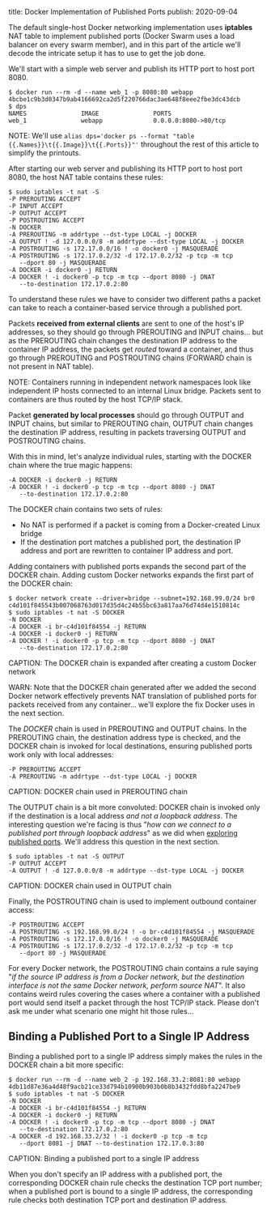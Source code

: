 title: Docker Implementation of Published Ports
publish: 2020-09-04

The default single-host Docker networking implementation uses **iptables** NAT table to implement published ports (Docker Swarm uses a load balancer on every swarm member), and in this part of the article we'll decode the intricate setup it has to use to get the job done.

We'll start with a simple web server and publish its HTTP port to host port 8080.

```
$ docker run --rm -d --name web_1 -p 8080:80 webapp
4bcbe1c9b3d0347b9ab4166692ca2d5f220766dac3ae648f8eee2fbe3dc43dcb
$ dps
NAMES               IMAGE               PORTS
web_1               webapp              0.0.0.0:8080->80/tcp
```

NOTE: We'll use `alias dps='docker ps --format "table {{.Names}}\t{{.Image}}\t{{.Ports}}"'` throughout the rest of this article to simplify the printouts.

After starting our web server and publishing its HTTP port to host port 8080, the host NAT table contains these rules:

```
$ sudo iptables -t nat -S
-P PREROUTING ACCEPT
-P INPUT ACCEPT
-P OUTPUT ACCEPT
-P POSTROUTING ACCEPT
-N DOCKER
-A PREROUTING -m addrtype --dst-type LOCAL -j DOCKER
-A OUTPUT ! -d 127.0.0.0/8 -m addrtype --dst-type LOCAL -j DOCKER
-A POSTROUTING -s 172.17.0.0/16 ! -o docker0 -j MASQUERADE
-A POSTROUTING -s 172.17.0.2/32 -d 172.17.0.2/32 -p tcp -m tcp 
   --dport 80 -j MASQUERADE
-A DOCKER -i docker0 -j RETURN
-A DOCKER ! -i docker0 -p tcp -m tcp --dport 8080 -j DNAT
   --to-destination 172.17.0.2:80
```

To understand these rules we have to consider two different paths a packet can take to reach a container-based service through a published port.

Packets **received from external clients** are sent to one of the host's IP addresses, so they should go through PREROUTING and INPUT chains... but as the PREROUTING chain changes the destination IP address to the container IP address, the packets get *routed* toward a container, and thus go through PREROUTING and POSTROUTING chains (FORWARD chain is not present in NAT table).

NOTE: Containers running in independent network namespaces look like independent IP hosts connected to an internal Linux bridge. Packets sent to containers are thus routed by the host TCP/IP stack.

Packet **generated by local processes** should go through OUTPUT  and INPUT chains, but similar to PREROUTING chain, OUTPUT chain changes the destination IP address, resulting in packets traversing OUTPUT and POSTROUTING chains.

With this in mind, let's analyze individual rules, starting with the DOCKER chain where the true magic happens:

```
-A DOCKER -i docker0 -j RETURN
-A DOCKER ! -i docker0 -p tcp -m tcp --dport 8080 -j DNAT 
   --to-destination 172.17.0.2:80
```

The DOCKER chain contains two sets of rules:

* No NAT is performed if a packet is coming from a Docker-created Linux bridge
* If the destination port matches a published port, the destination IP address and port are rewritten to container IP address and port.

Adding containers with published ports expands the second part of the DOCKER chain. Adding custom Docker networks expands the first part of the DOCKER chain:

```
$ docker network create --driver=bridge --subnet=192.168.99.0/24 br0
c4d101f845543b007068763d017d35d4c24b55bc63a817aa76d74d4e1510814c
$ sudo iptables -t nat -S DOCKER
-N DOCKER
-A DOCKER -i br-c4d101f84554 -j RETURN
-A DOCKER -i docker0 -j RETURN
-A DOCKER ! -i docker0 -p tcp -m tcp --dport 8080 -j DNAT 
   --to-destination 172.17.0.2:80
```
CAPTION: The DOCKER chain is expanded after creating a custom Docker network

WARN: Note that the DOCKER chain generated after we added the second Docker network effectively prevents NAT translation of published ports for packets received from any container... we'll explore the fix Docker uses in the next section. 

The *DOCKER* chain is used in PREROUTING and OUTPUT chains. In the PREROUTING chain, the destination address type is checked, and the DOCKER chain is invoked for local destinations, ensuring published ports work only with local addresses:

```
-P PREROUTING ACCEPT
-A PREROUTING -m addrtype --dst-type LOCAL -j DOCKER
```
CAPTION: DOCKER chain used in PREROUTING chain

The OUTPUT chain is a bit more convoluted: DOCKER chain is invoked only if the destination is a local address *and not a loopback address*. The interesting question we're facing is thus "_how can we connect to a published port through loopback address_" as we did when [exploring published ports](20-Published.html). We'll address this question in the next section.

```
$ sudo iptables -t nat -S OUTPUT
-P OUTPUT ACCEPT
-A OUTPUT ! -d 127.0.0.0/8 -m addrtype --dst-type LOCAL -j DOCKER
```
CAPTION: DOCKER chain used in OUTPUT chain

Finally, the POSTROUTING chain is used to implement outbound container access:

```
-P POSTROUTING ACCEPT
-A POSTROUTING -s 192.168.99.0/24 ! -o br-c4d101f84554 -j MASQUERADE
-A POSTROUTING -s 172.17.0.0/16 ! -o docker0 -j MASQUERADE
-A POSTROUTING -s 172.17.0.2/32 -d 172.17.0.2/32 -p tcp -m tcp 
   --dport 80 -j MASQUERADE
```

For every Docker network, the POSTROUTING chain contains a rule saying "_if the source IP address is from a Docker network, but the destination interface is not the same Docker network, perform source NAT_". It also contains weird rules covering the cases where a container with a published port would send itself a packet through the host TCP/IP stack. Please don't ask me under what scenario one might hit those rules...
 
## Binding a Published Port to a Single IP Address

Binding a published port to a single IP address simply makes the rules in the DOCKER chain a bit more specific:

```
$ docker run --rm -d --name web_2 -p 192.168.33.2:8081:80 webapp
4db11d87e36a4d48f9acb21ce33d794b10900b903b0b8b3432fdd8bfa2247be9
$ sudo iptables -t nat -S DOCKER
-N DOCKER
-A DOCKER -i br-c4d101f84554 -j RETURN
-A DOCKER -i docker0 -j RETURN
-A DOCKER ! -i docker0 -p tcp -m tcp --dport 8080 -j DNAT 
   --to-destination 172.17.0.2:80
-A DOCKER -d 192.168.33.2/32 ! -i docker0 -p tcp -m tcp 
   --dport 8081 -j DNAT --to-destination 172.17.0.3:80 
```
CAPTION: Binding a published port to a single IP address

When you don't specify an IP address with a published port, the corresponding DOCKER chain rule checks the destination TCP port number; when a published port is bound to a single IP address, the corresponding rule checks both destination TCP port and destination IP address.
